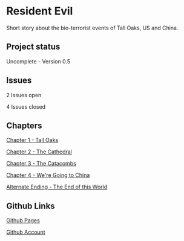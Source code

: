 # Resident Evil

Short story about the bio-terrorist events of Tall Oaks, US and China.

## Project status
Uncomplete - Version 0.5

## Issues
2 Issues open

4 Issues closed

## Chapters
[Chapter 1 - Tall Oaks](chapter1.html)

[Chapter 2 - The Cathedral](chapter2.html)

[Chapter 3 - The Catacombs](chapter3.html)

[Chapter 4 - We're Going to China](chapter4.html)

[Alternate Ending - The End of this World](alternate_ending.html)

## Github Links
[Github Pages](https://y2jt.github.io/year3-story-2018/)

[Github Account](https://github.com/Y2JT)